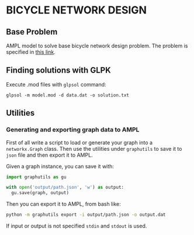 BICYCLE NETWORK DESIGN
======================

## Base Problem

AMPL model to solve base bicycle network design problem. The problem is specified in [this link](https://duckduckgo.com/?q=bicycle+network+design+model+and+solution).

## Finding solutions with GLPK

Execute .mod files with `glpsol` command:

```
glpsol -m model.mod -d data.dat -o solution.txt
```

## Utilities

### Generating and exporting graph data to AMPL

First of all write a script to load or generate your graph into a `networkx.Graph` class. Then use the utilities under `graphutils` to save it to `json` file and then export it to AMPL.

Given a graph instance, you can save it with:
```python
import graphutils as gu

with open('output/path.json', 'w') as output:
  gu.save(graph, output)
```

Then you can export it to AMPL, from bash like:
```bash
python -m graphutils export -i output/path.json -o output.dat
```

If input or output is not specified `stdin` and `stdout` is used.
